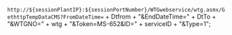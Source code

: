 `http://${sessionPlantIP}:${sessionPortNumber}/WTGwebservice/wtg.asmx/GethttpTempDataCMS?FromDateTime=` + Dtfrom + "&EndDateTime=" + DtTo + "&WTGNO=" + wtg + "&Token=MS-652&ID=" + serviceID + "&Type=1";
